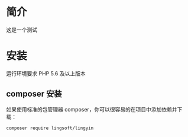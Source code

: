 # 简介
这是一个测试

# 安装  

运行环境要求 PHP 5.6 及以上版本  

## composer 安装
如果使用标准的包管理器 composer，你可以很容易的在项目中添加依赖并下载：  
```
composer require lingsoft/lingyin
```
